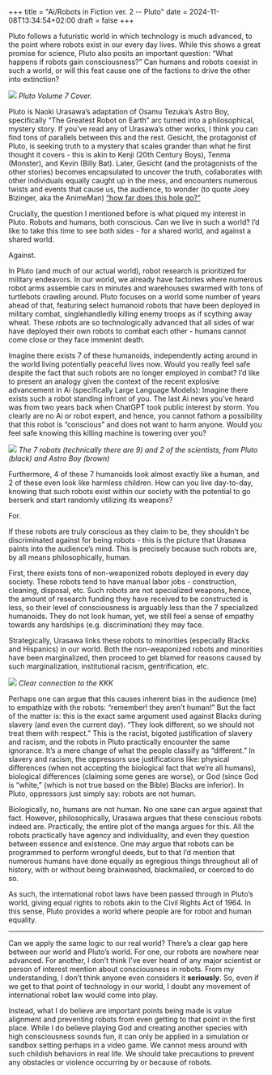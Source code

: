 +++
title =  "Ai/Robots in Fiction ver. 2 -- Pluto"
date = 2024-11-08T13:34:54+02:00
draft = false
+++

Pluto follows a futuristic world in which technology is much advanced, to the point where robots exist in our every day lives. While this shows a great promise for science, Pluto also posits an important question: “What happens if robots gain consciousness?” Can humans and robots coexist in such a world, or will this feat cause one of the factions to drive the other into extinction?

![](https://i.imgur.com/C7skCOf.png)
*Pluto Volume 7 Cover.*

Pluto is Naoki Urasawa’s adaptation of Osamu Tezuka’s Astro Boy, specifically “The Greatest Robot on Earth” arc turned into a philosophical, mystery story. If you’ve read any of Urasawa’s other works, I think you can find tons of parallels between this and the rest. Gesicht, the protagonist of Pluto, is seeking truth to a mystery that scales grander than what he first thought it covers - this is akin to Kenji (20th Century Boys), Tenma (Monster), and Kevin (Billy Bat). Later, Gesicht (and the protagonists of the other stories) becomes encapsulated to uncover the truth, collaborates with other individuals equally caught up in the mess, and encounters numerous twists and events that cause us, the audience, to wonder (to quote Joey Bizinger, aka the AnimeMan) [“how far does this hole go?”](https://www.youtube.com/watch?v=IGDiPCfB7Gs)

Crucially, the question I mentioned before is what piqued my interest in Pluto. Robots and humans, both conscious. Can we live in such a world? I’d like to take this time to see both sides - for a shared world, and against a shared world.

Against.

In Pluto (and much of our actual world), robot research is prioritized for military endeavors. In our world, we already have factories where numerous robot arms assemble cars in minutes and warehouses swarmed with tons of turtlebots crawling around. Pluto focuses on a world some number of years ahead of that, featuring select humanoid robots that have been deployed in military combat, singlehandledly killing enemy troops as if scything away wheat. These robots are so technologically advanced that all sides of war have deployed their own robots to combat each other - humans cannot come close or they face immenint death.

Imagine there exists 7 of these humanoids, independently acting around in the world living potentially peaceful lives now. Would you really feel safe despite the fact that such robots are no longer employed in combat? I’d like to present an analogy given the context of the recent explosive advancement in Ai (specifically Large Language Models): Imagine there exists such a robot standing infront of you. The last Ai news you’ve heard was from two years back when ChatGPT took public interest by storm. You clearly are no Ai or robot expert, and hence, you cannot fathom a possibility that this robot is “conscious” and does not want to harm anyone. Would you feel safe knowing this killing machine is towering over you?

![](https://i.imgur.com/mXI81A4.png)
*The 7 robots (technically there are 9) and 2 of the scientists, from Pluto (black) and Astro Boy (brown)*

Furthermore, 4 of these 7 humanoids look almost exactly like a human, and 2 of these even look like harmless children. How can you live day-to-day, knowing that such robots exist within our society with the potential to go berserk and start randomly utilizing its weapons?

For.

If these robots are truly conscious as they claim to be, they shouldn’t be discriminated against for being robots - this is the picture that Urasawa paints into the audience’s mind. This is precisely because such robots are, by all means philosophically, human.

First, there exists tons of non-weaponized robots deployed in every day society. These robots tend to have manual labor jobs - construction, cleaning, disposal, etc. Such robots are not specialized weapons, hence, the amount of research funding they have received to be constructed is less, so their level of consciousness is arguably less than the 7 specialized humanoids. They do not look human, yet, we still feel a sense of empathy towards any hardships (e.g. discrimination) they may face.

Strategically, Urasawa links these robots to minorities (especially Blacks and Hispanics) in our world. Both the non-weaponized robots and minorities have been marginalized, then proceed to get blamed for reasons caused by such marginalization, institutional racism, gentrification, etc.

![](https://i.imgur.com/jhLRhli.png)
*Clear connection to the KKK*

Perhaps one can argue that this causes inherent bias in the audience (me) to empathize with the robots: “remember! they aren’t human!” But the fact of the matter is: this is the exact same argument used against Blacks during slavery (and even the current day). “They look different, so we should not treat them with respect.” This is the racist, bigoted justification of slavery and racism, and the robots in Pluto practically encounter the same ignorance. It’s a mere change of what the people classify as “different.” In slavery and racism, the oppressors use justifications like: physical differences (when not accepting the biological fact that we’re all humans), biological differences (claiming some genes are worse), or God (since God is “white,” (which is not true based on the Bible) Blacks are inferior). In Pluto, oppressors just simply say: robots are not human.

Biologically, no, humans are not human. No one sane can argue against that fact. However, philosophically, Urasawa argues that these conscious robots indeed are. Practically, the entire plot of the manga argues for this. All the robots practically have agency and individuality, and even they question between essence and existence. One may argue that robots can be programmed to perform wrongful deeds, but to that I’d mention that numerous humans have done equally as egregious things throughout all of history, with or without being brainwashed, blackmailed, or coerced to do so.

As such, the international robot laws have been passed through in Pluto’s world, giving equal rights to robots akin to the Civil Rights Act of 1964. In this sense, Pluto provides a world where people are for robot and human equality.

---

Can we apply the same logic to our real world? There’s a clear gap here between our world and Pluto’s world. For one, our robots are nowhere near advanced. For another, I don’t think I’ve ever heard of any major scientist or person of interest mention about consciousness in robots. From my understanding, I don’t think anyone even considers it **seriously**. So, even if we get to that point of technology in our world, I doubt any movement of international robot law would come into play.

Instead, what I do believe are important points being made is value alignment and preventing robots from even getting to that point in the first place. While I do believe playing God and creating another species with high consciousness sounds fun, it can only be applied in a simulation or sandbox setting perhaps in a video game. We cannot mess around with such childish behaviors in real life. We should take precautions to prevent any obstacles or violence occurring by or because of robots.